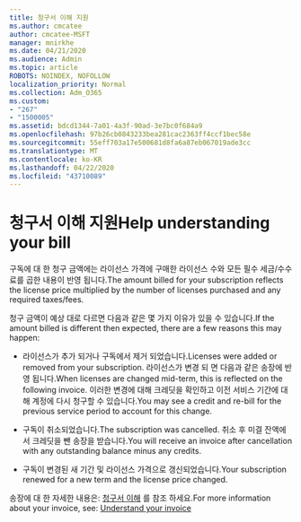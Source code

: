```yaml
---
title: 청구서 이해 지원
ms.author: cmcatee
author: cmcatee-MSFT
manager: mnirkhe
ms.date: 04/21/2020
ms.audience: Admin
ms.topic: article
ROBOTS: NOINDEX, NOFOLLOW
localization_priority: Normal
ms.collection: Adm_O365
ms.custom:
- "267"
- "1500005"
ms.assetid: bdcd1344-7a01-4a3f-90ad-3e7bc0f684a9
ms.openlocfilehash: 97b26cb0843233bea281cac2363ff4ccf1bec58e
ms.sourcegitcommit: 55eff703a17e500681d8fa6a87eb067019ade3cc
ms.translationtype: MT
ms.contentlocale: ko-KR
ms.lasthandoff: 04/22/2020
ms.locfileid: "43710089"
---
```

# <a name="help-understanding-your-bill"></a><span data-ttu-id="46ff3-102">청구서 이해 지원</span><span class="sxs-lookup"><span data-stu-id="46ff3-102">Help understanding your bill</span></span>

<span data-ttu-id="46ff3-103">구독에 대 한 청구 금액에는 라이선스 가격에 구매한 라이선스 수와 모든 필수 세금/수수료를 곱한 내용이 반영 됩니다.</span><span class="sxs-lookup"><span data-stu-id="46ff3-103">The amount billed for your subscription reflects the license price multiplied by the number of licenses purchased and any required taxes/fees.</span></span>
  
<span data-ttu-id="46ff3-104">청구 금액이 예상 대로 다르면 다음과 같은 몇 가지 이유가 있을 수 있습니다.</span><span class="sxs-lookup"><span data-stu-id="46ff3-104">If the amount billed is different then expected, there are a few reasons this may happen:</span></span>
  
- <span data-ttu-id="46ff3-105">라이선스가 추가 되거나 구독에서 제거 되었습니다.</span><span class="sxs-lookup"><span data-stu-id="46ff3-105">Licenses were added or removed from your subscription.</span></span> <span data-ttu-id="46ff3-106">라이선스가 변경 되 면 다음과 같은 송장에 반영 됩니다.</span><span class="sxs-lookup"><span data-stu-id="46ff3-106">When licenses are changed mid-term, this is reflected on the following invoice.</span></span> <span data-ttu-id="46ff3-107">이러한 변경에 대해 크레딧을 확인하고 이전 서비스 기간에 대해 계정에 다시 청구할 수 있습니다.</span><span class="sxs-lookup"><span data-stu-id="46ff3-107">You may see a credit and re-bill for the previous service period to account for this change.</span></span>

- <span data-ttu-id="46ff3-108">구독이 취소되었습니다.</span><span class="sxs-lookup"><span data-stu-id="46ff3-108">The subscription was cancelled.</span></span> <span data-ttu-id="46ff3-109">취소 후 미결 잔액에서 크레딧을 뺀 송장을 받습니다.</span><span class="sxs-lookup"><span data-stu-id="46ff3-109">You will receive an invoice after cancellation with any outstanding balance minus any credits.</span></span>

- <span data-ttu-id="46ff3-110">구독이 변경된 새 기간 및 라이선스 가격으로 갱신되었습니다.</span><span class="sxs-lookup"><span data-stu-id="46ff3-110">Your subscription renewed for a new term and the license price changed.</span></span>

<span data-ttu-id="46ff3-111">송장에 대 한 자세한 내용은: [청구서 이해](https://docs.microsoft.com/office365/admin/subscriptions-and-billing/understand-your-invoice) 를 참조 하세요.</span><span class="sxs-lookup"><span data-stu-id="46ff3-111">For more information about your invoice, see: [Understand your invoice](https://docs.microsoft.com/office365/admin/subscriptions-and-billing/understand-your-invoice)</span></span>